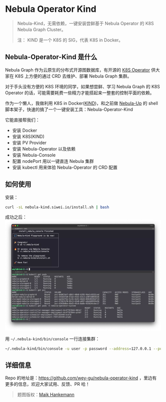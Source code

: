 # Nebula Operator Kind



> Nebula-Kind，无需依赖，一键安装尝鲜基于 Nebula Operator 的 K8S Nebula Graph Cluster。
> 
> 注： KIND 是一个 K8S 的 SIG，代表 K8S in Docker。

<!--more-->
## Nebula-Operator-Kind 是什么

Nebula Graph 作为云原生的分布式开源图数据库，有开源的 [K8S Operator](https://github.com/vesoft-inc/nebula-operator) 供大家在 K8S 上方便的通过 CRD 去维护、部署 Nebula Graph 集群。

对于手头没有方便的 K8S 环境的同学，如果想尝鲜、学习 Nebula Graph 的 K8S Operator 的话，可能需要耗费一些精力才能搭起来一整套的控制平面的依赖。

作为一个懒人，我做利用 K8S in Docker([KIND](https://kind.sigs.k8s.io/))，和之前做 [Nebula-Up](https://github.com/wey-gu/nebula-up) 的 shell 脚本架子，快速的搞了一个一键安装工具：Nebula-Operator-Kind

它能直接帮我们：
- 安装 Docker
- 安装 K8S(KIND)
- 安装 PV Provider
- 安装 Nebula-Operator 以及依赖
- 安装 Nebula-Console
- 配置 nodePort 用以一键直连 Nebula 集群
- 安装 kubectl 用来体验 Nebula-Operator 的 CRD 配置

## 如何使用
安装：
```bash
curl -sL nebula-kind.siwei.io/install.sh | bash
```
成功之后：
![install_success](./install_success.webp)

用 `~/.nebula-kind/bin/console` 一行连接集群：
```bash
~/.nebula-kind/bin/console -u user -p password --address=127.0.0.1 --port=30000
```

## 详细信息

Repo 的地址是：https://github.com/wey-gu/nebula-operator-kind ，里边有更多的信息，欢迎大家试用、反馈、PR 哈！



> 题图版权：[Maik Hankemann](https://unsplash.com/photos/a4Gz2DD4dX0) 


